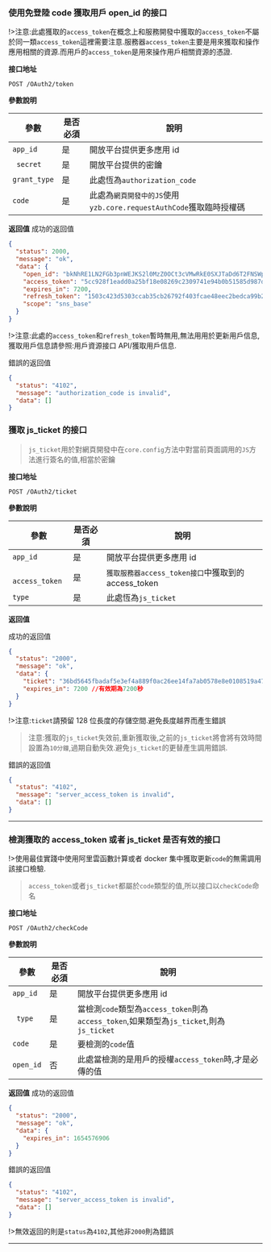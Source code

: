 ### 使用免登陸 code 獲取用戶 open_id 的接口

!>注意:此處獲取的`access_token`在概念上和服務開發中獲取的`access_token`不屬於同一類`access_token`這裡需要注意.服務器`access_token`主要是用來獲取和操作應用相關的資源.而用戶的`access_token`是用來操作用戶相關資源的憑證.

**接口地址**

`POST /OAuth2/token`

**參數說明**

| 參數         | 是否必須 | 說明                                                               |
| ------------ | -------- | ------------------------------------------------------------------ |
| `app_id`     | 是       | 開放平台提供更多應用 id                                            |
| ` secret`    | 是       | 開放平台提供的密鑰                                                 |
| `grant_type` | 是       | 此處恆為`authorization_code`                                       |
| `code`       | 是       | 此處為`網頁開發中的JS`使用`yzb.core.requestAuthCode`獲取臨時授權碼 |

**返回值**
成功的返回值

```json
{
  "status": 2000,
  "message": "ok",
  "data": {
    "open_id": "bkNhRE1LN2FGb3pnWEJKS2l0MzZ0OCt3cVMwRkE0SXJTaDd6T2FNSWp0UjhhMUt1N29Db3ltcEZabXFMaGp0d0c1WDU3czk5QVkwbmlTSHVoblZ0elZoMWhXT2tFYW1FSElzaFZuU3VRSWhzM1VKd3RxL3ozSU1rUWMwaUt2TGk4OHA5c21lS3pRTmV1YTRRTEJ6L0c1N3pyU3NVYlUwM01qd203WTRVUDZBPQ",
    "access_token": "5cc928f1eadd0a25bf18e08269c2309741e94b0b51585d987d24488331ca50de",
    "expires_in": 7200,
    "refresh_token": "1503c423d5303ccab35cb26792f403fcae48eec2bedca99b2e9259683f2a31ac",
    "scope": "sns_base"
  }
}
```

!>注意:此處的`access_token`和`refresh_token`暫時無用,無法用用於更新用戶信息,獲取用戶信息請參照:用戶資源接口 API/獲取用戶信息.

錯誤的返回值

```json
{
  "status": "4102",
  "message": "authorization_code is invalid",
  "data": []
}
```

### 獲取 js_ticket 的接口

> `js_ticket`用於對網頁開發中在`core.config`方法中對當前頁面調用的`JS`方法進行簽名的值,相當於密鑰

**接口地址**

`POST /OAuth2/ticket`

**參數說明**

| 參數            | 是否必須 | 說明                                                |
| --------------- | -------- | --------------------------------------------------- |
| `app_id`        | 是       | 開放平台提供更多應用 id                             |
| ` access_token` | 是       | `獲取服務器access_token接口`中獲取到的 access_token |
| `type`          | 是       | 此處恆為`js_ticket`                                 |

**返回值**

成功的返回值

```json
{
  "status": "2000",
  "message": "ok",
  "data": {
    "ticket": "36bd5645fbadaf5e3ef4a889f0ac26ee14fa7ab0578e8e0108519a4706f2ab4c",
    "expires_in": 7200 //有效期為7200秒
  }
}
```

!>注意:`ticket`請預留 128 位長度的存儲空間.避免長度越界而產生錯誤

> 注意:獲取的`js_ticket`失效前,重新獲取後,之前的`js_ticket`將會將有效時間設置為`10分鐘`,過期自動失效.避免`js_ticket`的更替產生調用錯誤.

錯誤的返回值

```json
{
  "status": "4102",
  "message": "server_access_token is invalid",
  "data": []
}
```

---

### 檢測獲取的 access_token 或者 js_ticket 是否有效的接口

!>使用最佳實踐中使用阿里雲函數計算或者 docker 集中獲取更新`code`的無需調用該接口檢驗.

> `access_token`或者`js_ticket`都屬於`code`類型的值,所以接口以`checkCode`命名

**接口地址**

`POST /OAuth2/checkCode`

**參數說明**

| 參數      | 是否必須 | 說明                                                                                     |
| --------- | -------- | ---------------------------------------------------------------------------------------- |
| `app_id`  | 是       | 開放平台提供更多應用 id                                                                  |
| ` type`   | 是       | 當檢測`code`類型為`access_token`則為`access_token`,如果類型為`js_ticket`,則為`js_ticket` |
| `code`    | 是       | 要檢測的`code`值                                                                         |
| `open_id` | 否       | 此處當檢測的是用戶的授權`access_token`時,才是必傳的值                                    |

**返回值**
成功的返回值

```json
{
  "status": "2000",
  "message": "ok",
  "data": {
    "expires_in": 1654576906
  }
}
```

錯誤的返回值

```json
{
  "status": "4102",
  "message": "server_access_token is invalid",
  "data": []
}
```

!>無效返回的則是`status`為`4102`,其他非`2000`則為錯誤

---
